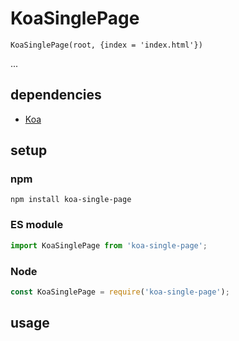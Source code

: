 # KoaSinglePage

`KoaSinglePage(root, {index = 'index.html'})`

...

## dependencies

- [Koa](https://github.com/koajs/koa)

## setup

### npm

```shell
npm install koa-single-page
```

### ES module

```javascript
import KoaSinglePage from 'koa-single-page';
```

### Node

```javascript
const KoaSinglePage = require('koa-single-page');
```

## usage

```javascript

```

